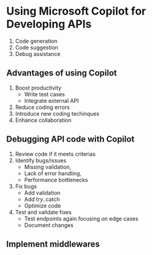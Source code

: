 # Using Microsoft Copilot for Developing APIs
1. Code generation
2. Code suggestion
3. Debug assistance

## Advantages of using Copilot
1. Boost productivity
    - Write test cases
    - Integrate external API
2. Reduce coding errors
3. Introduce new coding techinques
4. Enhance collaboration

## Debugging API code with Copilot
1. Review code if it meets criterias
2. Identify bugs/issues 
    - Missing validation, 
    - Lack of error handling, 
    - Performance bottlenecks
3. Fix bugs 
    - Add validation
    - Add try..catch
    - Optimize code
4. Test and validate fixes
    - Test endpoints again focusing on edge cases
    - Document changes

## Implement middlewares

